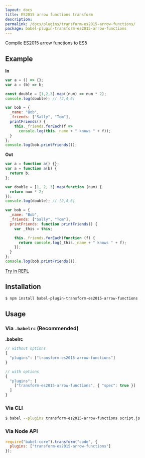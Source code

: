 ```yaml
---
layout: docs
title: ES2015 arrow functions transform
description:
permalink: /docs/plugins/transform-es2015-arrow-functions/
package: babel-plugin-transform-es2015-arrow-functions
---
```


Compile ES2015 arrow functions to ES5

## Example

**In**

```javascript
var a = () => {};
var a = (b) => b;

const double = [1,2,3].map((num) => num * 2);
console.log(double); // [2,4,6]

var bob = {
  _name: "Bob",
  _friends: ["Sally", "Tom"],
  printFriends() {
    this._friends.forEach(f =>
      console.log(this._name + " knows " + f));
  }
};
console.log(bob.printFriends());
```

**Out**

```javascript
var a = function a() {};
var a = function a(b) {
  return b;
};

var double = [1, 2, 3].map(function (num) {
  return num * 2;
});
console.log(double); // [2,4,6]

var bob = {
  _name: "Bob",
  _friends: ["Sally", "Tom"],
  printFriends: function printFriends() {
    var _this = this;

    this._friends.forEach(function (f) {
      return console.log(_this._name + " knows " + f);
    });
  }
};
console.log(bob.printFriends());
```

[Try in REPL](http://babeljs.io/repl/#?evaluate=true&lineWrap=true&presets=es2015%2Ces2015-loose&experimental=false&loose=false&spec=false&code=var%20a%20%3D%20()%20%3D%3E%20%7B%7D%3B%0Avar%20a%20%3D%20(b)%20%3D%3E%20b%3B%0A%0Aconst%20double%20%3D%20%5B1%2C2%2C3%5D.map((num)%20%3D%3E%20num%20*%202)%3B%0Aconsole.log(double)%3B%20%2F%2F%20%5B2%2C4%2C6%5D%0A%0Avar%20bob%20%3D%20%7B%0A%20%20_name%3A%20%22Bob%22%2C%0A%20%20_friends%3A%20%5B%22Sally%22%2C%20%22Tom%22%5D%2C%0A%20%20printFriends()%20%7B%0A%20%20%20%20this._friends.forEach(f%20%3D%3E%0A%20%20%20%20%20%20console.log(this._name%20%2B%20%22%20knows%20%22%20%2B%20f))%3B%0A%20%20%7D%0A%7D%3B%0Aconsole.log(bob.printFriends())%3B&playground=true)

## Installation

```sh
$ npm install babel-plugin-transform-es2015-arrow-functions
```

## Usage

### Via `.babelrc` (Recommended)

**.babelrc**

```js
// without options
{
  "plugins": ["transform-es2015-arrow-functions"]
}

// with options
{
  "plugins": [
    ["transform-es2015-arrow-functions", { "spec": true }]
  ]
}
```

### Via CLI

```sh
$ babel --plugins transform-es2015-arrow-functions script.js
```

### Via Node API

```javascript
require("babel-core").transform("code", {
  plugins: ["transform-es2015-arrow-functions"]
});
```
